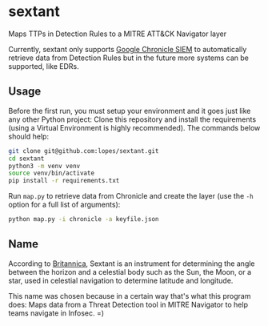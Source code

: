 # sextant
Maps TTPs in Detection Rules to a MITRE ATT&amp;CK Navigator layer

Currently, sextant only supports [Google Chronicle SIEM](https://cloud.google.com/chronicle-siem) to automatically retrieve data from Detection Rules but in the future more systems can be supported, like EDRs.


## Usage
Before the first run, you must setup your environment and it goes just like any other Python project: Clone this repository and install the requirements (using a Virtual Environment is highly recommended).  The commands below should help:

```sh
git clone git@github.com:lopes/sextant.git
cd sextant
python3 -m venv venv
source venv/bin/activate
pip install -r requirements.txt
```

Run `map.py` to retrieve data from Chronicle and create the layer (use the `-h` option for a full list of arguments):

```sh
python map.py -i chronicle -a keyfile.json
```


## Name
According to [Britannica](https://www.britannica.com/technology/sextant-instrument), Sextant is an instrument for determining the angle between the horizon and a celestial body such as the Sun, the Moon, or a star, used in celestial navigation to determine latitude and longitude.

This name was chosen because in a certain way that's what this program does: Maps data from a Threat Detection tool in MITRE Navigator to help teams navigate in Infosec.  =)
